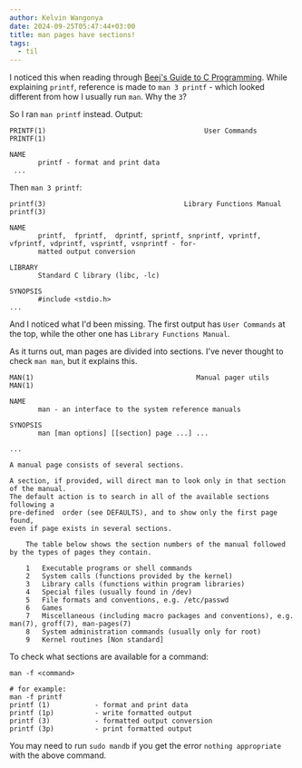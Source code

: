 ```yaml
---
author: Kelvin Wangonya
date: 2024-09-25T05:47:44+03:00
title: man pages have sections!
tags:
  - til
---
```


I noticed this when reading through [Beej's Guide to C Programming](https://beej.us/guide/bgc/html/split/index.html). While explaining `printf`, reference is made to `man 3 printf` - which looked different from how I usually run `man`. Why the `3`?

So I ran `man printf` instead. Output:

```
PRINTF(1)                                       User Commands                                       PRINTF(1)

NAME
       printf - format and print data
 ...
```

Then `man 3 printf`:

```
printf(3)                                  Library Functions Manual                                 printf(3)

NAME
       printf,  fprintf,  dprintf, sprintf, snprintf, vprintf, vfprintf, vdprintf, vsprintf, vsnprintf - for‐
       matted output conversion

LIBRARY
       Standard C library (libc, -lc)

SYNOPSIS
       #include <stdio.h>
...
```

And I noticed what I'd been missing. The first output has `User Commands` at the top, while the other one has `Library Functions Manual`.

As it turns out, man pages are divided into sections. I've never thought to check `man man`, but it explains this.

```
MAN(1)                                        Manual pager utils                                       MAN(1)

NAME
       man - an interface to the system reference manuals

SYNOPSIS
       man [man options] [[section] page ...] ...

...

A manual page consists of several sections.

A section, if provided, will direct man to look only in that section of the manual.
The default action is to search in all of the available sections following a
pre-defined  order (see DEFAULTS), and to show only the first page found,
even if page exists in several sections.

    The table below shows the section numbers of the manual followed by the types of pages they contain.

    1   Executable programs or shell commands
    2   System calls (functions provided by the kernel)
    3   Library calls (functions within program libraries)
    4   Special files (usually found in /dev)
    5   File formats and conventions, e.g. /etc/passwd
    6   Games
    7   Miscellaneous (including macro packages and conventions), e.g. man(7), groff(7), man-pages(7)
    8   System administration commands (usually only for root)
    9   Kernel routines [Non standard]

```

To check what sections are available for a command:

```
man -f <command>

# for example: 
man -f printf
printf (1)           - format and print data
printf (1p)          - write formatted output
printf (3)           - formatted output conversion
printf (3p)          - print formatted output
```

You may need to run `sudo mandb` if you get the error `nothing appropriate` with the above command.